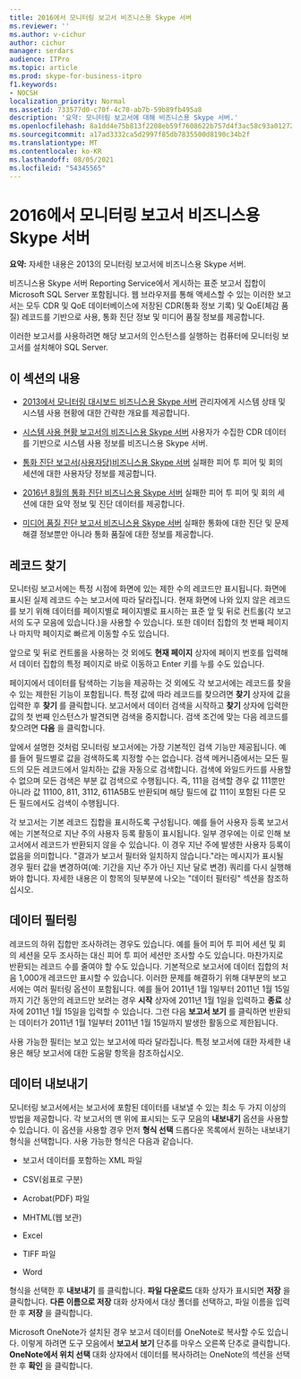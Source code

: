 ```yaml
---
title: 2016에서 모니터링 보고서 비즈니스용 Skype 서버
ms.reviewer: ''
ms.author: v-cichur
author: cichur
manager: serdars
audience: ITPro
ms.topic: article
ms.prod: skype-for-business-itpro
f1.keywords:
- NOCSH
localization_priority: Normal
ms.assetid: 733577d0-c70f-4c70-ab7b-59b89fb495a8
description: '요약: 모니터링 보고서에 대해 비즈니스용 Skype 서버.'
ms.openlocfilehash: 8a1dd4e75b813f2208eb59f7608622b757d4f3ac58c93a012722afbc051a6de1
ms.sourcegitcommit: a17ad3332ca5d2997f85db7835500d8190c34b2f
ms.translationtype: MT
ms.contentlocale: ko-KR
ms.lasthandoff: 08/05/2021
ms.locfileid: "54345565"
---
```

# <a name="using-monitoring-reports-in-skype-for-business-server"></a>2016에서 모니터링 보고서 비즈니스용 Skype 서버 
 
**요약:** 자세한 내용은 2013의 모니터링 보고서에 비즈니스용 Skype 서버.
  
비즈니스용 Skype 서버 Reporting Service에서 게시하는 표준 보고서 집합이 Microsoft SQL Server 포함됩니다. 웹 브라우저를 통해 액세스할 수 있는 이러한 보고서는 모두 CDR 및 QoE 데이터베이스에 저장된 CDR(통화 정보 기록) 및 QoE(체감 품질) 레코드를 기반으로 사용, 통화 진단 정보 및 미디어 품질 정보를 제공합니다.
  
이러한 보고서를 사용하려면 해당 보고서의 인스턴스를 실행하는 컴퓨터에 모니터링 보고서를 설치해야 SQL Server.
  
## <a name="in-this-section"></a>이 섹션의 내용

- [2013에서 모니터링 대시보드 비즈니스용 Skype 서버](monitoring-dashboard.md) 관리자에게 시스템 상태 및 시스템 사용 현황에 대한 간략한 개요를 제공합니다.
    
- [시스템 사용 현황 보고서의 비즈니스용 Skype 서버](system-usage-reports.md) 사용자가 수집한 CDR 데이터를 기반으로 시스템 사용 정보를 비즈니스용 Skype 서버.
    
- [통화 진단 보고서(사용자당)비즈니스용 Skype 서버](call-diagnostic-reports-per-user.md) 실패한 피어 투 피어 및 회의 세션에 대한 사용자당 정보를 제공합니다.
    
- [2016년 8월의 통화 진단 비즈니스용 Skype 서버](call-diagnostic-reports.md) 실패한 피어 투 피어 및 회의 세션에 대한 요약 정보 및 진단 데이터를 제공합니다.
    
- [미디어 품질 진단 보고서 비즈니스용 Skype 서버](media-quality-diagnostic-reports.md) 실패한 통화에 대한 진단 및 문제 해결 정보뿐만 아니라 통화 품질에 대한 정보를 제공합니다.
    
## <a name="locating-records"></a>레코드 찾기

모니터링 보고서에는 특정 시점에 화면에 있는 제한 수의 레코드만 표시됩니다. 화면에 표시된 실제 레코드 수는 보고서에 따라 달라집니다. 현재 화면에 나와 있지 않은 레코드를 보기 위해 데이터를 페이지별로 페이지별로 표시하는 표준 앞 및 뒤로 컨트롤(각 보고서의 도구 모음에 있습니다.)을 사용할 수 있습니다. 또한 데이터 집합의 첫 번째 페이지나 마지막 페이지로 빠르게 이동할 수도 있습니다.
  
앞으로 및 뒤로 컨트롤을 사용하는 것 외에도 **현재 페이지** 상자에 페이지 번호를 입력해서 데이터 집합의 특정 페이지로 바로 이동하고 Enter 키를 누를 수도 있습니다.
  
페이지에서 데이터를 탐색하는 기능을 제공하는 것 외에도 각 보고서에는 레코드를 찾을 수 있는 제한된 기능이 포함됩니다. 특정 값에 따라 레코드를 찾으려면 **찾기** 상자에 값을 입력한 후 **찾기** 를 클릭합니다. 보고서에서 데이터 검색을 시작하고 **찾기** 상자에 입력한 값의 첫 번째 인스턴스가 발견되면 검색을 중지합니다. 검색 조건에 맞는 다음 레코드를 찾으려면 **다음** 을 클릭합니다.
  
앞에서 설명한 것처럼 모니터링 보고서에는 가장 기본적인 검색 기능만 제공됩니다. 예를 들어 필드별로 값을 검색하도록 지정할 수는 없습니다. 검색 메커니즘에서는 모든 필드의 모든 레코드에서 일치하는 값을 자동으로 검색합니다. 검색에 와일드카드를 사용할 수 없으며 모든 검색은 부분 값 검색으로 수행됩니다. 즉, 111을 검색할 경우 값 111뿐만 아니라 값 11100, 811, 3112, 611A5B도 반환되며 해당 필드에 값 111이 포함된 다른 모든 필드에서도 검색이 수행됩니다.
  
각 보고서는 기본 레코드 집합을 표시하도록 구성됩니다. 예를 들어 사용자 등록 보고서에는 기본적으로 지난 주의 사용자 등록 활동이 표시됩니다. 일부 경우에는 이로 인해 보고서에서 레코드가 반환되지 않을 수 있습니다. 이 경우 지난 주에 발생한 사용자 등록이 없음을 의미합니다. "결과가 보고서 필터와 일치하지 않습니다."라는 메시지가 표시될 경우 필터 값을 변경하여(예: 기간을 지난 주가 아닌 지난 달로 변경) 쿼리를 다시 실행해 봐야 합니다. 자세한 내용은 이 항목의 뒷부분에 나오는 "데이터 필터링" 섹션을 참조하십시오.
  
## <a name="filtering-data"></a>데이터 필터링

레코드의 하위 집합만 조사하려는 경우도 있습니다. 예를 들어 피어 투 피어 세션 및 회의 세션을 모두 조사하는 대신 피어 투 피어 세션만 조사할 수도 있습니다. 마찬가지로 반환되는 레코드 수를 줄여야 할 수도 있습니다. 기본적으로 보고서에 데이터 집합의 처음 1,000개 레코드만 표시할 수 있습니다. 이러한 문제를 해결하기 위해 대부분의 보고서에는 여러 필터링 옵션이 포함됩니다. 예를 들어 2011년 1월 1일부터 2011년 1월 15일까지 기간 동안의 레코드만 보려는 경우 **시작** 상자에 2011년 1월 1일을 입력하고 **종료** 상자에 2011년 1월 15일을 입력할 수 있습니다. 그런 다음 **보고서 보기** 를 클릭하면 반환되는 데이터가 2011년 1월 1일부터 2011년 1월 15일까지 발생한 활동으로 제한됩니다.
  
사용 가능한 필터는 보고 있는 보고서에 따라 달라집니다. 특정 보고서에 대한 자세한 내용은 해당 보고서에 대한 도움말 항목을 참조하십시오.
  
## <a name="exporting-data"></a>데이터 내보내기

모니터링 보고서에서는 보고서에 포함된 데이터를 내보낼 수 있는 최소 두 가지 이상의 방법을 제공합니다. 각 보고서의 맨 위에 표시되는 도구 모음의 **내보내기** 옵션을 사용할 수 있습니다. 이 옵션을 사용할 경우 먼저 **형식 선택** 드롭다운 목록에서 원하는 내보내기 형식을 선택합니다. 사용 가능한 형식은 다음과 같습니다.
  
- 보고서 데이터를 포함하는 XML 파일
    
- CSV(쉼표로 구분)
    
- Acrobat(PDF) 파일
    
- MHTML(웹 보관)
    
- Excel
    
- TIFF 파일
    
- Word
    
형식을 선택한 후 **내보내기** 를 클릭합니다. **파일 다운로드** 대화 상자가 표시되면 **저장** 을 클릭합니다. **다른 이름으로 저장** 대화 상자에서 대상 폴더를 선택하고, 파일 이름을 입력한 후 **저장** 을 클릭합니다.
  
Microsoft OneNote가 설치된 경우 보고서 데이터를 OneNote로 복사할 수도 있습니다. 이렇게 하려면 도구 모음에서 **보고서 보기** 단추를 마우스 오른쪽 단추로 클릭합니다. **OneNote에서 위치 선택** 대화 상자에서 데이터를 복사하려는 OneNote의 섹션을 선택한 후 **확인** 을 클릭합니다.
  

